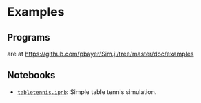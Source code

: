 # Examples

## Programs

are at https://github.com/pbayer/Sim.jl/tree/master/doc/examples

## Notebooks

- [`tabletennis.ipnb`](https://nbviewer.jupyter.org/github/pbayer/Sim.jl/blob/master/docs/notebooks/tabletennis.ipynb): Simple table tennis simulation.
